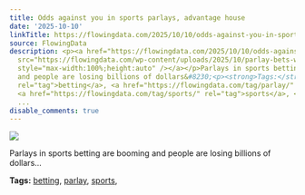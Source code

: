 ```yaml
---
title: Odds against you in sports parlays, advantage house
date: '2025-10-10'
linkTitle: https://flowingdata.com/2025/10/10/odds-against-you-in-sports-parlays-advantage-house/
source: FlowingData
description: <p><a href="https://flowingdata.com/2025/10/10/odds-against-you-in-sports-parlays-advantage-house/"><img
  src="https://flowingdata.com/wp-content/uploads/2025/10/parlay-bets-wapo-750x430.png"
  style="max-width:100%;height:auto" /></a></p>Parlays in sports betting are booming
  and people are losing billions of dollars&#8230;<p><strong>Tags:</strong> <a href="https://flowingdata.com/tag/betting/"
  rel="tag">betting</a>, <a href="https://flowingdata.com/tag/parlay/" rel="tag">parlay</a>,
  <a href="https://flowingdata.com/tag/sports/" rel="tag">sports</a>, <a href="https://flowingdata.com/tag/uncertain
  ...
disable_comments: true
---
```

<p><a href="https://flowingdata.com/2025/10/10/odds-against-you-in-sports-parlays-advantage-house/"><img src="https://flowingdata.com/wp-content/uploads/2025/10/parlay-bets-wapo-750x430.png" style="max-width:100%;height:auto" /></a></p>Parlays in sports betting are booming and people are losing billions of dollars&#8230;<p><strong>Tags:</strong> <a href="https://flowingdata.com/tag/betting/" rel="tag">betting</a>, <a href="https://flowingdata.com/tag/parlay/" rel="tag">parlay</a>, <a href="https://flowingdata.com/tag/sports/" rel="tag">sports</a>, <a href="https://flowingdata.com/tag/uncertain ...